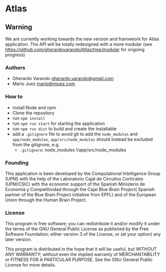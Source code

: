 # Atlas

## Warning
We are currently working towards the new version and framweork for Atlas application. The API will be totally redesigned with a more modular (see https://github.com/gherardovarando/Atlas/tree/modular for ongoing progress)

### Authors
 - Gherardo Varando <gherardo.varando@gmail.com>
 - Mario Juez <mario@mjuez.com>

### How to

- install Node and npm
- Clone the repository
- run `npm install`
- run `npm run start` for starting the application
- run `npm run dist` to build and create the installable
- add a `.gitignore` file to avoid git to add the `node_modules` and `app/node_modules`, `app/src/node_modules` should instead be excluded from the gitignore, e.g.
  - `.gitignore`:
                 node_modules
        !/app/src/node_modules

### Founding
 This application is been developed by the Computational Intelligence Group (UPM) with the help of the Laboratorio Cajal de Circuitos Corticales (UPM/CSIC) with the economic support of the Spanish Ministerio de Economía y Competitividad through the Cajal Blue Brain Project( Spanish partner of the Blue Brain Project initiative from EPFL) and of the European Union through the Human Brain Project.


### License

This program is free software; you can redistribute it and/or modify it under the terms of the GNU General Public License as published by the Free Software Foundation; either version 3 of the License, or (at your option) any later version.

This program is distributed in the hope that it will be useful, but WITHOUT ANY WARRANTY; without even the implied warranty of MERCHANTABILITY or FITNESS FOR A PARTICULAR PURPOSE. See the GNU General Public License for more details.
